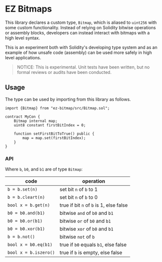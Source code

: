 # EZ Bitmaps

This library declares a custom type, `Bitmap`, which is aliased to `uint256` with some custom
functionality. Instead of relying on Solidity bitwise operations or assembly blocks, developers can
instead interact with bitmaps with a high level syntax.

This is an experiment both with Solidity's developing type system and as an example of how unsafe
code (assembly) can be used more safely in high level applications.

> NOTICE: This is experimental. Unit tests have been written, but no formal reviews or audits have
> been conducted.

## Usage

The type can be used by importing from this library as follows.

```solidity
import {Bitmap} from "ez-bitmap/src/Bitmap.sol";

contract MyCon {
    Bitmap internal map;
    uint8 constant firstBitIndex = 0;

    function setFirstBitToTrue() public {
        map = map.set(firstBitIndex);
    }
}
```

### API

Where `b`, `b0`, and `b1` are of type `Bitmap`:

| code                  | operation                               |
| --------------------- | --------------------------------------- |
| `b = b.set(n)`        | set bit `n` of `b` to 1                 |
| `b = b.cleart(n)`     | set bit `n` of `b` to 0                 |
| `bool x = b.get(n)`   | true if bit `n` of `b` is 1, else false |
| `b0 = b0.and(b1)`     | bitwise `and` of `b0` and `b1`          |
| `b0 = b0.or(b1)`      | bitwise `or` of `b0` and `b1`           |
| `b0 = b0.xor(b1)`     | bitwise `xor` of `b0` and `b1`          |
| `b = b.not()`         | bitwise `not` of `b`                    |
| `bool x = b0.eq(b1)`  | true if `b0` equals `b1`, else false    |
| `bool x = b.iszero()` | true if `b` is empty, else false        |
